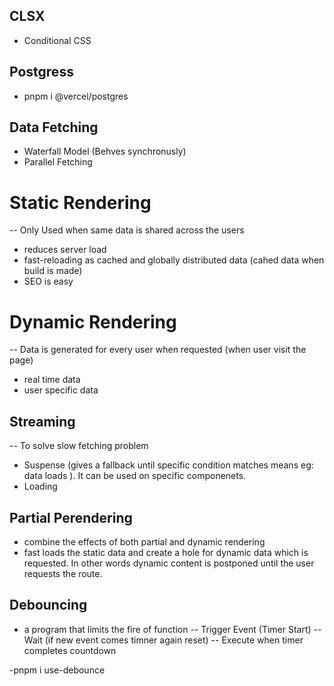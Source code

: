 ## CLSX

- Conditional CSS

## Postgress

- pnpm i @vercel/postgres

## Data Fetching

- Waterfall Model (Behves synchronusly)
- Parallel Fetching 

# Static Rendering

-- Only Used when same data is shared across the users 
- reduces server load
- fast-reloading as cached and globally distributed data (cahed data when build is made)
- SEO is easy

# Dynamic Rendering

-- Data is generated for every user when requested (when user visit the page)
- real time data
- user specific data 

## Streaming 

-- To solve slow fetching problem 
- Suspense (gives a fallback until specific condition matches means eg: data loads ). It can be used  on specific componenets.
- Loading


## Partial Perendering

- combine the effects of both partial and dynamic rendering
- fast loads the static data and create a hole for dynamic data which is requested. In other words dynamic content is postponed until the user requests the route.

## Debouncing 

- a program that limits the fire of function 
-- Trigger Event (Timer Start)
-- Wait (if new event comes timner again reset)
-- Execute when timer completes countdown

-pnpm i use-debounce
